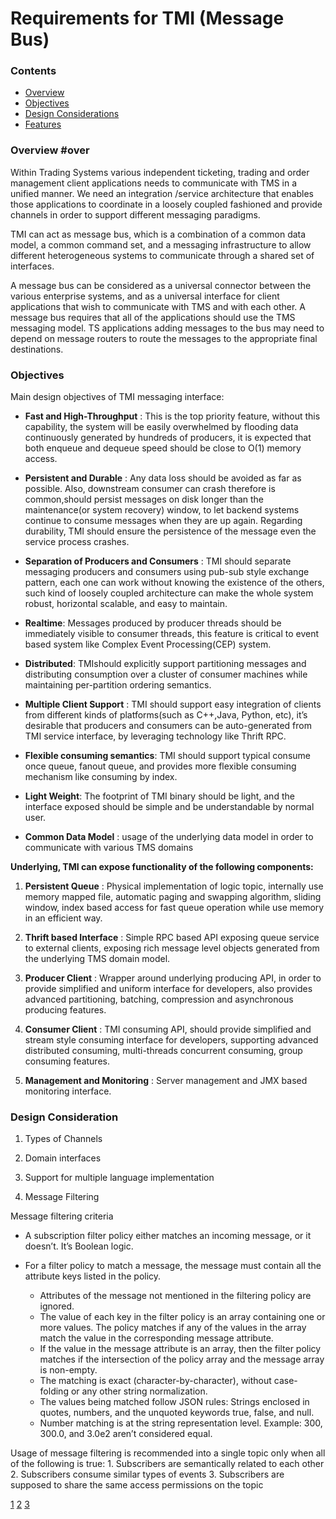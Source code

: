 # Requirements for TMI (Message Bus)

### Contents
* [Overview](#over)
* [Objectives](#obj)
* [Design Considerations](#des)
* [Features](#features)

###  Overview #over
Within Trading Systems various independent ticketing, trading  and order management client applications needs to communicate with TMS in a unified manner. We need an integration /service architecture that enables those applications to coordinate in a loosely coupled fashioned and provide channels in order to support different messaging paradigms.

TMI can act as message bus, which  is a combination of a common data model, a common command set, and a messaging infrastructure to allow different heterogeneous systems to communicate through a shared set of interfaces.

A message bus can be considered as a universal connector between the various enterprise systems, and as a universal interface for client applications that wish to communicate with TMS and with each other. A message bus requires that all of the applications should use the TMS messaging model. TS applications adding messages to the bus may need to depend on message routers to route the messages to the appropriate final destinations. 

### Objectives
Main design objectives of TMI messaging interface:

- <b>Fast and High-Throughput</b> : This is the top priority feature, without this capability, the system will be easily overwhelmed by flooding data continuously generated by hundreds of producers, it is expected that both enqueue and dequeue speed should be close to O(1) memory access.

- <b>Persistent and Durable</b> : Any data loss should be avoided as far as possible. Also, downstream consumer can crash therefore is common,should persist messages on disk longer than the maintenance(or system recovery) window, to let backend systems continue to consume messages when they are up again. Regarding durability, TMI should ensure the persistence of the message even the service process crashes.

- <b>Separation of Producers and Consumers</b> : TMI should separate messaging producers and consumers using pub-sub style exchange pattern, each one can work without knowing the existence of the others, such kind of loosely coupled architecture can make the whole system robust, horizontal scalable, and easy to maintain.

- <b>Realtime</b>: Messages produced by producer threads should be immediately visible to consumer threads, this feature is critical to event based system like Complex Event Processing(CEP) system.

- <b>Distributed</b>: TMIshould explicitly support partitioning messages and distributing consumption over a cluster of consumer machines while maintaining per-partition ordering semantics.

- <b>Multiple Client Support</b> : TMI should support easy integration of clients from different kinds of platforms(such as C++,Java, Python, etc), it’s desirable that producers and consumers can be auto-generated from TMI service interface, by leveraging technology like Thrift RPC.

- <b>Flexible consuming semantics</b>: TMI should support typical consume once queue, fanout queue, and provides more flexible consuming mechanism like consuming by index.

- <b>Light Weight</b>: The footprint of TMI binary should be light, and the interface exposed should be simple and be understandable by normal user. 

- <b>Common Data Model</b> : usage of the underlying data model in order to communicate with various TMS domains

**Underlying, TMI can expose functionality of the following components:**

1. <b>Persistent Queue</b> : Physical implementation of logic topic, internally use memory mapped file, automatic paging and swapping algorithm, sliding window, index based access for fast queue operation while use memory in an efficient way.

2. <b>Thrift based Interface</b> : Simple RPC based API exposing queue service to external clients, exposing rich message level objects generated from the underlying TMS domain model.

3. <b>Producer Client</b> : Wrapper around underlying producing API, in order to provide simplified and uniform interface for developers, also provides advanced partitioning, batching, compression and asynchronous producing features.

4. <b>Consumer Client</b> : TMI consuming API, should provide simplified and stream style consuming interface for developers, supporting advanced distributed consuming, multi-threads concurrent consuming, group consuming features.

5. <b>Management and Monitoring</b> : Server management and JMX based monitoring interface.

### Design Consideration

1. Types of Channels

2. Domain interfaces

3. Support for multiple language implementation

4. Message Filtering

Message filtering criteria
  - A subscription filter policy either matches an incoming message, or it doesn’t. It’s Boolean logic.
  - For a filter policy to match a message, the message must contain all the attribute keys listed in the policy.
  
    - Attributes of the message not mentioned in the filtering policy are ignored.
    - The value of each key in the filter policy is an array containing one or more values. The policy matches if any of the values in the array match the value in the corresponding message attribute.
    - If the value in the message attribute is an array, then the filter policy matches if the intersection of the policy array and the message array is non-empty.
    - The matching is exact (character-by-character), without case-folding or any other string normalization.
    - The values being matched follow JSON rules: Strings enclosed in quotes, numbers, and the unquoted keywords true, false, and null.
    - Number matching is at the string representation level. Example: 300, 300.0, and 3.0e2 aren’t considered equal.

Usage of message filtering is recommended into a single topic only when all of the following is true:
    1. Subscribers are semantically related to each other
    2. Subscribers consume similar types of events
    3. Subscribers are supposed to share the same access permissions on the topic



[1](https://msdn.microsoft.com/en-us/library/aa480027.aspx)
[2](http://bulldog2011.github.io/blog/2013/01/23/big-queue-design/)
[3](https://aws.amazon.com/blogs/compute/simplify-pubsub-messaging-with-amazon-sns-message-filtering/)

